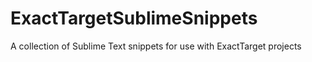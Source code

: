 ExactTargetSublimeSnippets
==========================

A collection of Sublime Text snippets for use with ExactTarget projects